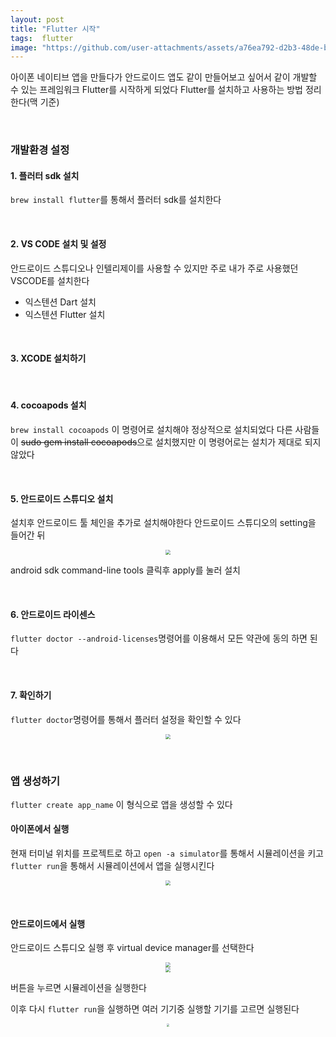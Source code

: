 ```yaml
---
layout: post
title: "Flutter 시작"
tags:  flutter
image: "https://github.com/user-attachments/assets/a76ea792-d2b3-48de-b1ee-5afb6c06506d"
---
```


아이폰 네이티브 앱을 만들다가 안드로이드 앱도 같이 만들어보고 싶어서 같이 개발할 수 있는 프레임워크 Flutter를 시작하게 되었다 Flutter를 설치하고 사용하는 방법 정리한다(맥 기준)

&nbsp;

### 개발환경 설정

#### 1. 플러터 sdk 설치

`brew install flutter`를 통해서 플러터 sdk를 설치한다

&nbsp;

#### 2. VS CODE 설치 및 설정

안드로이드 스튜디오나 인텔리제이를 사용할 수 있지만 주로 내가 주로 사용했던 VSCODE를 설치한다

- 익스텐션 Dart 설치
- 익스텐션 Flutter 설치

&nbsp;

#### 3. XCODE 설치하기

&nbsp;

#### 4. cocoapods 설치

`brew install cocoapods` 이 명령어로 설치해야 정상적으로 설치되었다 다른 사람들이 ~~sudo gem install cocoapods~~으로 설치했지만 이 명령어로는 설치가 제대로 되지 않았다

&nbsp;

#### 5. 안드로이드 스튜디오 설치

설치후 안드로이드 툴 체인을 추가로 설치해야한다 안드로이드 스튜디오의 setting을 들어간 뒤 
<center>
<img src="https://github.com/user-attachments/assets/e0dcccfd-8ad3-4040-8ec1-46196a91b960" style="zoom:50%;">
</center>

android sdk command-line tools 클릭후 apply를 눌러 설치

&nbsp;

#### 6. 안드로이드 라이센스

`flutter doctor --android-licenses`명령어를 이용해서 모든 약관에 동의 하면 된다

&nbsp;

#### 7. 확인하기

`flutter doctor`명령어를 통해서 플러터 설정을 확인할 수 있다

<center>
<img src="https://github.com/user-attachments/assets/a76ea792-d2b3-48de-b1ee-5afb6c06506d" style="zoom:50%;">
</center>

&nbsp;

### 앱 생성하기

`flutter create app_name` 이 형식으로 앱을 생성할 수 있다

#### 아이폰에서 실행

현재 터미널 위치를 프로젝트로 하고 `open -a simulator`를 통해서 시뮬레이션을 키고 `flutter run`을 통해서 시뮬레이션에서 앱을 실행시킨다

<center>
<img src="https://github.com/user-attachments/assets/8f23ddf8-8975-42a0-8104-b042a5702b82" style="zoom:50%;">
</center>

&nbsp;

#### 안드로이드에서 실행

안드로이드 스튜디오 실행 후 virtual device manager를 선택한다

<center>
<img src="https://github.com/user-attachments/assets/e577b59d-f5cd-496c-83df-e70cadc1ce52" style="zoom:50%;">
</center>

<center>
<img src="https://github.com/user-attachments/assets/a13ac749-cfec-4b67-b6b1-7cff07ca47a6" style="zoom:50%;">
</center>

버튼을 누르면 시뮬레이션을 실행한다

이후 다시 `flutter run`을 실행하면 여러 기기중 실행할 기기를 고르면 실행된다

<center>
<img src="https://github.com/user-attachments/assets/df979d46-b6c7-4f32-8331-206e56b7bd47" style="zoom:30%;">
</center>
